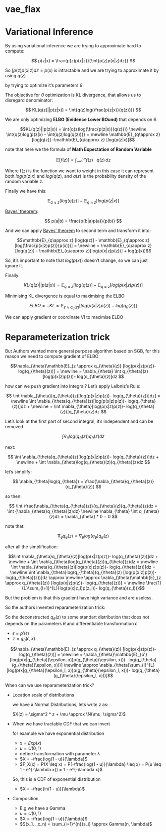 # vae_flax

# Variational Inference

By using variational inference we are trying to approximate hard to compute:

$$
p(z|x) = \frac{p(z)p(x|z)}{\int{p(z)p(x|z)dz}}
$$

So $\int{p(z)p(x|z)dz} = p(x)$ is intractable and we are trying to approximate it by using $q(z)$

by trying to optimize it’s parameters $\theta$. 

The objective for $\theta$ optimization is KL divergence, that allows us to disregard denominator:

$$
KL(q(z)||p(z|x)) = \int{q(z)log(\frac{p(z|x)}{q(z)})}
$$

We are only optimizing **ELBO (Evidence Lower BOund)** that depends on $\theta$.

```math
KL(q(z)||p(z|x)) = \int{q(z)log(\frac{p(z|x)}{q(z)})} \newline \int{q(z)log(p(z|x) - \int{q(z)log(q(z))}}  = \newline \mathbb{E}_{q\approx z} [log(q(z)] -\mathbb{E}_{q\approx z} [log(p(z|x)]
```


note that here we the formula of **Math Expectation of Random Variable**

$$
\mathbb{E}[f(z)] = \int_{-\infty}^{\infty} f(z) \cdot q(z) \, dz
$$

Where f(z) is the function we want to weight in this case it can represent both $log(p(z|x)$ and  $log(q(z)$, and $q(z)$ is the probability density of the random variable $z$.

Finally we have this: 

```math
\mathbb{E}_{q\approx z} [log(q(z)] - \mathbb{E}_{q\approx z} [log(p(z|x)]
```

[Bayes’ theorem](https://en.wikipedia.org/wiki/Bayes%27_theorem):

$$
p(a|b) = \frac{p(b|a)p(a)}{p(b)}
$$

And we can apply [Bayes’ theorem](https://en.wikipedia.org/wiki/Bayes%27_theorem) to second term and transform it into: 

 

```math
\mathbb{E}_{q\approx z} [log(q(z)] - \mathbb{E}_{q\approx z} [log(\frac{p(x|z)p(z)}{p(x)})] = \newline = \mathbb{E}_{q\approx z} [log(q(z)] - \mathbb{E}_{q\approx z}[log(p(x|z)p(z))] + log(p(x))
```

So, it’s important to note that $log(p(x))$  doesn’t change, so we can just ignore it.

Finally:

```math
KL(q(z)||p(z|x)) = \mathbb{E}_{q\approx z} [log(q(z)] - \mathbb{E}_{q\approx z} [log(p(x|z)p(z))]
```

Minimising KL divergence is equal to maximising the ELBO

```math
ELBO = -KL = \mathbb{E}_{z \approx q_{\theta}(z)} [log(p(x|z)p(z))- log(q_{\theta}(z))]
```

We can apply gradient or coordinate VI to maximise ELBO

# Reparameterization trick

But Authors wanted more general purpose algorithm based on SGB, for this reason we need to compute gradient of ELBO: 

```math
\nabla_{\theta}\mathbb{E}_{z \approx q_{\theta}(z)} [log(p(x|z)p(z))- log(q_{\theta}(z))] = \newline = \nabla_{\theta} \int q_{\theta}(z)[log(p(x|z)p(z))- log(q_{\theta}(z)]dz 
```

how can we push gradient into integral? 
Let’s apply Leibniz’s Rule: 

$$
\int \nabla_{\theta}[q_{\theta}(z)[log(p(x|z)p(z))- log(q_{\theta}(z))]dz]  = \newline \int \nabla_{\theta}q_{\theta}(z)[log(p(x|z)p(z))- log(q_{\theta}(z))]dz + \newline +  \int \nabla_{\theta}[log(p(x|z)p(z))- log(q_{\theta}(z))]q_{\theta}(z)dz
$$

Let’s look at the first part of second integral, it’s independent and can be removed

$$
\int \nabla_{\theta}log(q_{\theta}(z))q_{\theta}(z)dz
$$

next:

$$
\int \nabla_{\theta}q_{\theta}(z)[log(p(x|z)p(z))- log(q_{\theta}(z))]dz + \newline +  \int \nabla_{\theta}log(q_{\theta}(z))q_{\theta}(z)dz 
$$

let’s simplify: 

$$
\nabla_{\theta}log(q_{\theta}) = \frac{\nabla_{\theta}q_{\theta}(z)}{q_{\theta}(z)}
$$

so then: 

$$
\int \frac{\nabla_{\theta}q_{\theta}(z)}{q_{\theta}(z)}q_{\theta}(z)dz  = \int {\nabla_{\theta}q_{\theta}(z)dz} \newline \nabla_{\theta} \int q_{\theta}(z)dz = \nabla_{\theta}  * 0 = 0
$$

note that: 

$$
\nabla_{\theta}q_{\theta}(z) = \nabla_{\theta}log(q_{\theta})q_{\theta}(z) 
$$

after all the simplification:

```math
\int \nabla_{\theta}q_{\theta}(z)[log(p(x|z)p(z))- log(q_{\theta}(z))]dz + \newline +  \int \nabla_{\theta}log(q_{\theta}(z))q_{\theta}(z)dz =  \newline
\int \nabla_{\theta}q_{\theta}(z)[log(p(x|z)p(z))- log(q_{\theta}(z))]dz =  \newline
\int \nabla_{\theta}log(q_{\theta})q_{\theta}(z) [log(p(x|z)p(z))- log(q_{\theta}(z))]dz \approx \newline \approx \nabla_{\theta}\mathbb{E}_{z \approx q_{\theta}(z)} [log(p(x|z)p(z))- log(q_{\theta}(z))] = \newline \frac{1}{L}\sum_{l=1}^{L}{log(p(x|z_l)p(z_l))- log(q_{\theta}(z_l))}
```

But the problem is that this gradient have high variance and are useless.

So the authors invented reparameterization trick:

So the deconstructed $q_{\theta}(z)$  to some standart distribution that does not depends on the parameters $\theta$  and differentiable transformation $\epsilon$

- $\epsilon \approx p'(\epsilon)$
- $z = g_{\theta}(\epsilon, x)$

```math
\nabla_{\theta}\mathbb{E}_{z \approx q_{\theta}(z)} [log(p(x|z)p(z))- log(q_{\theta}(z))] = \newline = \nabla_{\theta}\mathbb{E}_{p'} [log(p(x|g_{\theta}(\epsilon, x))p(g_{\theta}(\epsilon, x)))- log(q_{\theta}(g_{\theta}(\epsilon, x)))] \newline \approx \nabla_{\theta}\sum_{l}^{L} [log(p(x|g_{\theta}(\epsilon_l, x))p(g_{\theta}(\epsilon_l, x)))- log(q_{\theta}(g_{\theta}(\epsilon_l, x)))]
```

When can we use reparameterization trick?

- Location scale of distributions
    
    we have a Normal Distributions, lets write $z$ as: 
    
    
    $X(z) = \sigma^2 * z + \mu \approx \N(\mu, \sigma^2)$
    
    

- When we have tractable CDF that we can invert
    
    for example we have exponential distribution
    
    - $x = Exp(x)$
    - $u = U(0, 1)$
    - define transformation with parameter $\lambda$
    - $X = -\frac{log(1 - u)}{\lambda}$
    - $F_X(x) = P(X \leq x) = P(-\frac{log(1 - u)}{\lambda} \leq x) = P(u \leq 1 - e^{-\lambda x}) =  1 - e^{-\lambda x}$
    
    So, this is a CDF of exponential distribution
    
    - $X = -\frac{ln(1 - u)}{\lambda}$
- Composition
    - E.g we have a Gamma
    - $u = U(0, 1)$
    - $X = -\frac{log(1 - u)}{\lambda}$
    - $S(x_1. ..x_n) = \sum_{i=1}^{n}{s_i} \approx Gamma(n, \lambda)$
